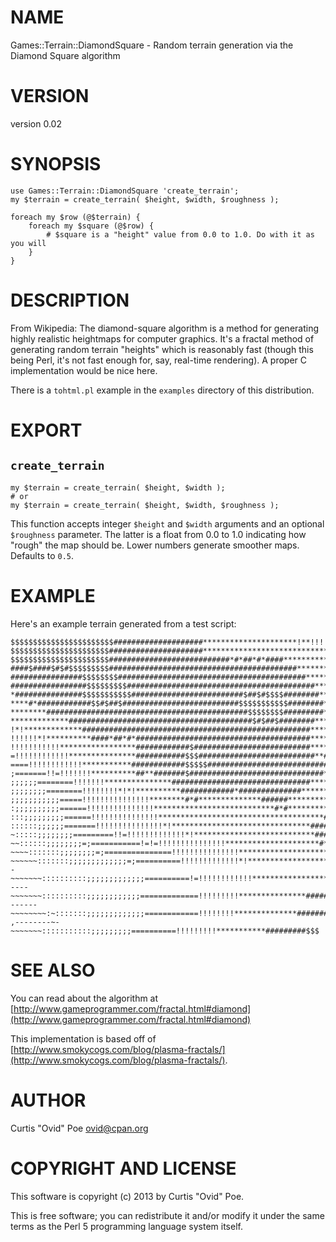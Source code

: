 # NAME

Games::Terrain::DiamondSquare - Random terrain generation via the Diamond Square algorithm

# VERSION

version 0.02

# SYNOPSIS

    use Games::Terrain::DiamondSquare 'create_terrain';
    my $terrain = create_terrain( $height, $width, $roughness );

    foreach my $row (@$terrain) {
        foreach my $square (@$row) {
            # $square is a "height" value from 0.0 to 1.0. Do with it as you will
        }
    }

# DESCRIPTION

From Wikipedia: The diamond-square algorithm is a method for generating highly
realistic heightmaps for computer graphics. It's a fractal method of
generating random terrain "heights" which is reasonably fast (though this
being Perl, it's not fast enough for, say, real-time rendering).  A proper C
implementation would be nice here.

There is a `tohtml.pl` example in the `examples` directory of this
distribution.

# EXPORT

## `create_terrain`

    my $terrain = create_terrain( $height, $width );
    # or
    my $terrain = create_terrain( $height, $width, $roughness );

This function accepts integer `$height` and `$width` arguments and an
optional `$roughness` parameter. The latter is a float from 0.0 to 1.0
indicating how "rough" the map should be. Lower numbers generate smoother
maps. Defaults to `0.5`.

# EXAMPLE

Here's an example terrain generated from a test script:

    $$$$$$$$$$$$$$$$$$$$$$$####################*********************!**!!!!!!!!!!!!!
    $$$$$$$$$$$$$$$$$$$$$$#####################****************************!!!!!!!!!
    $$$$$$$$$$$$$$$$$$$$$$###########################*#*##*#*####************!!!!!!!
    ####$####$#$#$$$$$$$$$##########################################**********!!!!!!
    ################$$$$$$$$##########################################**********!!!!
    #################$$$$$$$$$##########################################**********!!
    *###############$$$$$$$$$$$#########################$##$#$$$$########**********!
    ****#*############$$#$##$##########################$$$$$$$$$$$########**********
    ********#############################################$$$$$$$$#########**********
    *************#########################################$#$##$########************
    !*!*************###################################################*************
    !!!!!!*!**********####*##*#*#######################################*************
    !!!!!!!!!!!*****************############$##########################*************
    =!!!!!!!!!!!!***************###########$$$##########################**#*#*******
    ====!!!!!!!!!!!!***********############$$$$$#############################*******
    ;=======!!=!!!!!!!**********##**#######$##############################**********
    ;;;;;;========!!!!!!!***************###############################*************
    ;;;;;;;;========!!!!!!!!*!*!**********############*##############************###
    ;;;;;;;;;;;=====!!!!!!!!!!!!!!!********#*#**************######*************#####
    :;;;;;;;;;;======!!!!!!!!!!!!!!!***************************#*#*********#########
    :::;;;;;;;;;======!!!!!!!!!!!!!!!*************************************##########
    ::::::;;;;;;=======!!!!!!!!!!!!!!!*!*******************************#############
    ~:::::;;;;;;;;=========!!=!!!!!!!!!!!!!*!***************************############
    ~~::::::;;;;;;;;=;===========!=!=!!!!!!!!!!!!!!!*********************#*#########
    ~~~~:::::::;;;;;;;;=;===============!!!!!!!!!!!!!!!*********************########
    ~~~~~~:::::::;;;;;;;;;;;;;=;==========!!!!!!!!!!!!!*!*******************########
    -~~~~~~~::::::::::;;;;;;;;;;;;;==========!=!!!!!!!!!!!!*****************########
    ----~~~~~~~::::::::::;;;;;;;;;;;;=============!!!!!!!!!***************##########
    ------~~~~~~~~:~:::::::;;;;;;;;;;;;;============!!!!!!!!**************#######$$$
    ,--------~-~~~~~~~:::::::::::;;;;;;;;;==========!!!!!!!!!***********#########$$$

# SEE ALSO

You can read about the algorithm at
[http://www.gameprogrammer.com/fractal.html#diamond](http://www.gameprogrammer.com/fractal.html#diamond)

This implementation is based off of
[http://www.smokycogs.com/blog/plasma-fractals/](http://www.smokycogs.com/blog/plasma-fractals/).

# AUTHOR

Curtis "Ovid" Poe <ovid@cpan.org>

# COPYRIGHT AND LICENSE

This software is copyright (c) 2013 by Curtis "Ovid" Poe.

This is free software; you can redistribute it and/or modify it under
the same terms as the Perl 5 programming language system itself.